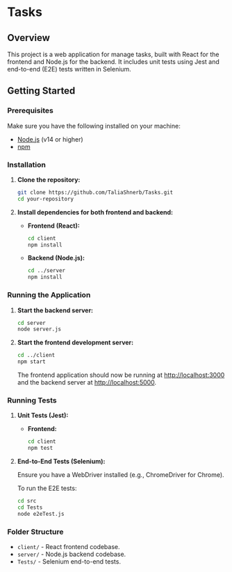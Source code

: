 # Tasks

## Overview

This project is a web application for manage tasks, built with React for the frontend and Node.js for the backend. It includes unit tests using Jest and end-to-end (E2E) tests written in Selenium.

## Getting Started

### Prerequisites

Make sure you have the following installed on your machine:
- [Node.js](https://nodejs.org/) (v14 or higher)
- [npm](https://www.npmjs.com/get-npm)


### Installation

1. **Clone the repository:**

   ```bash
   git clone https://github.com/TaliaShnerb/Tasks.git
   cd your-repository
   ```

2. **Install dependencies for both frontend and backend:**

   - **Frontend (React):**

     ```bash
     cd client
     npm install
     ```

   - **Backend (Node.js):**

     ```bash
     cd ../server
     npm install
     ```

### Running the Application

1. **Start the backend server:**

   ```bash
   cd server
   node server.js
   ```

2. **Start the frontend development server:**

   ```bash
   cd ../client
   npm start
   ```

   The frontend application should now be running at [http://localhost:3000](http://localhost:3000) and the backend server at [http://localhost:5000](http://localhost:5000).

### Running Tests

1. **Unit Tests (Jest):**

   - **Frontend:**

     ```bash
     cd client
     npm test
     ```
   

2. **End-to-End Tests (Selenium):**

   Ensure you have a WebDriver installed (e.g., ChromeDriver for Chrome).

   To run the E2E tests:

   ```bash
   cd src
   cd Tests
   node e2eTest.js
   ```

### Folder Structure

- `client/` - React frontend codebase.
- `server/` - Node.js backend codebase.
- `Tests/` - Selenium end-to-end tests.




